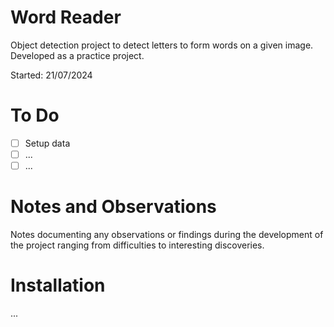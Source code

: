 # Word Reader

Object detection project to detect letters to form words on a given image. Developed as a practice project.

Started: 21/07/2024

# To Do

-   [ ] Setup data
-   [ ] ...
-   [ ] ...

# Notes and Observations

Notes documenting any observations or findings during the development of the project ranging from difficulties to interesting discoveries.

# Installation

...
